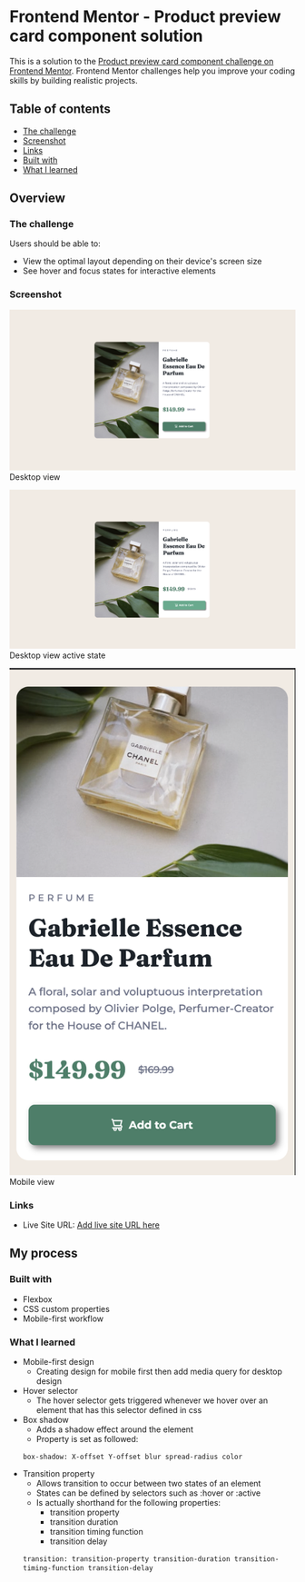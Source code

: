 # Frontend Mentor - Product preview card component solution

This is a solution to the [Product preview card component challenge on Frontend Mentor](https://www.frontendmentor.io/challenges/product-preview-card-component-GO7UmttRfa). Frontend Mentor challenges help you improve your coding skills by building realistic projects. 

## Table of contents
- [The challenge](#the-challenge)
- [Screenshot](#screenshot)
 - [Links](#links)
- [Built with](#built-with)
- [What I learned](#what-i-learned)

## Overview

### The challenge

Users should be able to:

- View the optimal layout depending on their device's screen size
- See hover and focus states for interactive elements

### Screenshot

![product preview card design clone](screenshots/screenshot-desktop-view.png)  
Desktop view  

![product preview card active state design clone](screenshots/screenshot-active-state-desktop-view.png)  
Desktop view active state  

![product preview card active state design clone](screenshots/screenshot-mobile-view.png)  
Mobile view  


### Links

- Live Site URL: [Add live site URL here](https://your-live-site-url.com)

## My process

### Built with

- Flexbox
- CSS custom properties
- Mobile-first workflow

### What I learned
- Mobile-first design  
  - Creating design for mobile first then add media query for desktop design
- Hover selector
  - The hover selector gets triggered whenever we hover over an element that has this selector defined in css
- Box shadow
  - Adds a shadow effect around the element
  - Property is set as followed: 
  ```
  box-shadow: X-offset Y-offset blur spread-radius color
  ```
- Transition property
  - Allows transition to occur between two states of an element
  - States can be defined by selectors such as :hover or :active
  - Is actually shorthand for the following properties:
    - transition property
    - transition duration
    - transition timing function
    - transition delay
  ```
  transition: transition-property transition-duration transition-timing-function transition-delay
  ```
